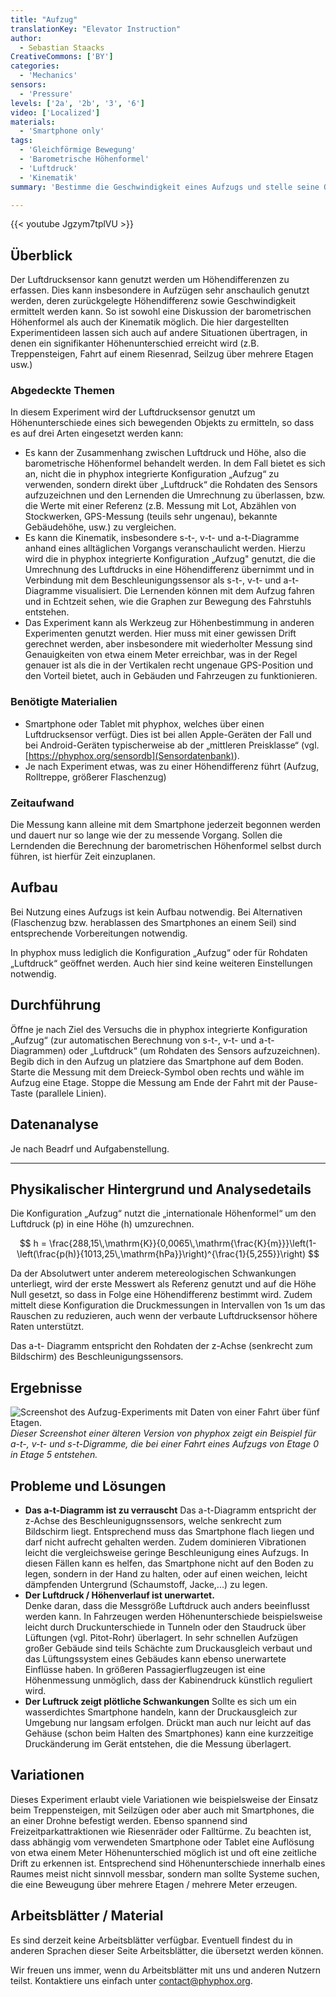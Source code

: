 ```yaml
---
title: "Aufzug"
translationKey: "Elevator Instruction"
author: 
  - Sebastian Staacks
CreativeCommons: ['BY']
categories:
  - 'Mechanics'
sensors:
  - 'Pressure'
levels: ['2a', '2b', '3', '6']
video: ['Localized']
materials:
  - 'Smartphone only'
tags:
  - 'Gleichförmige Bewegung'
  - 'Barometrische Höhenformel'
  - 'Luftdruck'
  - 'Kinematik'
summary: 'Bestimme die Geschwindigkeit eines Aufzugs und stelle seine Orts-, Geschwindigkeits- und Beschleunigungsfunktion dar.'

---
```


{{< youtube Jgzym7tplVU >}}

## Überblick

Der Luftdrucksensor kann genutzt werden um Höhendifferenzen zu erfassen. Dies kann insbesondere in Aufzügen sehr anschaulich genutzt werden, deren zurückgelegte Höhendifferenz sowie Geschwindigkeit ermittelt werden kann. So ist sowohl eine Diskussion der barometrischen Höhenformel als auch der Kinematik möglich. Die hier dargestellten Experimentideen lassen sich auch auf andere Situationen übertragen, in denen ein signifikanter Höhenunterschied erreicht wird (z.B. Treppensteigen, Fahrt auf einem Riesenrad, Seilzug über mehrere Etagen usw.)

### Abgedeckte Themen

In diesem Experiment wird der Luftdrucksensor genutzt um Höhenunterschiede eines sich bewegenden Objekts zu ermitteln, so dass es auf drei Arten eingesetzt werden kann:
- Es kann der Zusammenhang zwischen Luftdruck und Höhe, also die barometrische Höhenformel behandelt werden. In dem Fall bietet es sich an, nicht die in phyphox integrierte Konfiguration „Aufzug“ zu verwenden, sondern direkt über „Luftdruck“ die Rohdaten des Sensors aufzuzeichnen und den Lernenden die Umrechnung zu überlassen, bzw. die Werte mit einer Referenz (z.B. Messung mit Lot, Abzählen von Stockwerken, GPS-Messung (teuils sehr ungenau), bekannte Gebäudehöhe, usw.) zu vergleichen.
- Es kann die Kinematik, insbesondere s-t-, v-t- und a-t-Diagramme anhand eines alltäglichen Vorgangs veranschaulicht werden. Hierzu wird die in phyphox integrierte Konfiguration „Aufzug" genutzt, die die Umrechnung des Luftdrucks in eine Höhendifferenz übernimmt und in Verbindung mit dem Beschleunigungssensor als s-t-, v-t- und a-t-Diagramme visualisiert. Die Lernenden können mit dem Aufzug fahren und in Echtzeit sehen, wie die Graphen zur Bewegung des Fahrstuhls entstehen.
- Das Experiment kann als Werkzeug zur Höhenbestimmung in anderen Experimenten genutzt werden. Hier muss mit einer gewissen Drift gerechnet werden, aber insbesondere mit wiederholter Messung sind Genauigkeiten von etwa einem Meter erreichbar, was in der Regel genauer ist als die in der Vertikalen recht ungenaue GPS-Position und den Vorteil bietet, auch in Gebäuden und Fahrzeugen zu funktionieren.

### Benötigte Materialien

- Smartphone oder Tablet mit phyphox, welches über einen Luftdrucksensor verfügt. Dies ist bei allen Apple-Geräten der Fall und bei Android-Geräten typischerweise ab der „mittleren Preisklasse“ (vgl. [https://phyphox.org/sensordb](Sensordatenbank)).
- Je nach Experiment etwas, was zu einer Höhendifferenz führt (Aufzug, Rolltreppe, größerer Flaschenzug)

### Zeitaufwand

Die Messung kann alleine mit dem Smartphone jederzeit begonnen werden und dauert nur so lange wie der zu messende Vorgang. Sollen die Lerndenden die Berechnung der barometrischen Höhenformel selbst durch führen, ist hierfür Zeit einzuplanen.

## Aufbau

Bei Nutzung eines Aufzugs ist kein Aufbau notwendig. Bei Alternativen (Flaschenzug bzw. herablassen des Smartphones an einem Seil) sind entsprechende Vorbereitungen notwendig.

In phyphox muss lediglich die Konfiguration „Aufzug“ oder für Rohdaten „Luftdruck“ geöffnet werden. Auch hier sind keine weiteren Einstellungen notwendig.

## Durchführung

Öffne je nach Ziel des Versuchs die in phyphox integrierte Konfiguration „Aufzug“ (zur automatischen Berechnung von s-t-, v-t- und a-t-Diagrammen) oder „Luftdruck“ (um Rohdaten des Sensors aufzuzeichnen). Begib dich in den Aufzug un platziere das Smartphone auf dem Boden. Starte die Messung mit dem Dreieck-Symbol oben rechts und wähle im Aufzug eine Etage. Stoppe die Messung am Ende der Fahrt mit der Pause-Taste (parallele Linien).

## Datenanalyse

Je nach Beadrf und Aufgabenstellung.

---

## Physikalischer Hintergrund und Analysedetails

Die Konfiguration „Aufzug“ nutzt die „internationale Höhenformel“ um den Luftdruck \(p\) in eine Höhe \(h\) umzurechnen.

$$
h = \frac{288,15\,\mathrm{K}}{0,0065\,\mathrm{\frac{K}{m}}}\left(1-\left(\frac{p(h)}{1013,25\,\mathrm{hPa}}\right)^{\frac{1}{5,255}}\right)
$$

Da der Absolutwert unter anderem metereologischen Schwankungen unterliegt, wird der erste Messwert als Referenz genutzt und auf die Höhe Null gesetzt, so dass in Folge eine Höhendifferenz bestimmt wird. Zudem mittelt diese Konfiguration die Druckmessungen in Intervallen von 1s um das Rauschen zu reduzieren, auch wenn der verbaute Luftdrucksensor höhere Raten unterstützt.

Das a-t- Diagramm entspricht den Rohdaten der z-Achse (senkrecht zum Bildschirm) des Beschleunigungssensors.

## Ergebnisse

![Screenshot des Aufzug-Experiments mit Daten von einer Fahrt über fünf Etagen.](elevator-example.png)
*Dieser Screenshot einer älteren Version von phyphox zeigt ein Beispiel für a-t-, v-t- und s-t-Digramme, die bei einer Fahrt eines Aufzugs von Etage 0 in Etage 5 entstehen.*

## Probleme und Lösungen

* **Das a-t-Diagramm ist zu verrauscht**
  Das a-t-Diagramm entspricht der z-Achse des Beschleunigugnssensors, welche senkrecht zum Bildschirm liegt. Entsprechend muss das Smartphone flach liegen und darf nicht aufrecht gehalten werden. Zudem dominieren Vibrationen leicht die vergleichsweise geringe Beschleunigung eines Aufzugs. In diesen Fällen kann es helfen, das Smartphone nicht auf den Boden zu legen, sondern in der Hand zu halten, oder auf einen weichen, leicht dämpfenden Untergrund (Schaumstoff, Jacke,...) zu legen.
* **Der Luftdruck / Höhenverlauf ist unerwartet.**  
  Denke daran, dass die Messgröße Luftdruck auch anders beeinflusst werden kann. In Fahrzeugen werden Höhenunterschiede beispielsweise leicht durch Druckunterschiede in Tunneln oder den Staudruck über Lüftungen (vgl. Pitot-Rohr) überlagert. In sehr schnellen Aufzügen großer Gebäude sind teils Schächte zum Druckausgleich verbaut und das Lüftungssystem eines Gebäudes kann ebenso unerwartete Einflüsse haben. In größeren Passagierflugzeugen ist eine Höhenmessung unmöglich, dass der Kabinendruck künstlich reguliert wird.
* **Der Luftruck zeigt plötliche Schwankungen**
  Sollte es sich um ein wasserdichtes Smartphone handeln, kann der Druckausgleich zur Umgebung nur langsam erfolgen. Drückt man auch nur leicht auf das Gehäuse (schon beim Halten des Smartphones) kann eine kurzzeitige Druckänderung im Gerät entstehen, die die Messung überlagert.


## Variationen

Dieses Experiment erlaubt viele Variationen wie beispielsweise der Einsatz beim Treppensteigen, mit Seilzügen oder aber auch mit Smartphones, die an einer Drohne befestigt werden. Ebenso spannend sind Freizeitparkattraktionen wie Riesenräder oder Falltürme. Zu beachten ist, dass abhängig vom verwendeten Smartphone oder Tablet eine Auflösung von etwa einem Meter Höhenunterschied möglich ist und oft eine zeitliche Drift zu erkennen ist. Entsprechend sind Höhenunterschiede innerhalb eines Raumes meist nicht sinnvoll messbar, sondern man sollte Systeme suchen, die eine Beweugung über mehrere Etagen / mehrere Meter erzeugen.

## Arbeitsblätter / Material

Es sind derzeit keine Arbeitsblätter verfügbar. Eventuell findest du in anderen Sprachen dieser Seite Arbeitsblätter, die übersetzt werden können.

Wir freuen uns immer, wenn du Arbeitsblätter mit uns und anderen Nutzern teilst. Kontaktiere uns einfach unter contact@phyphox.org.

